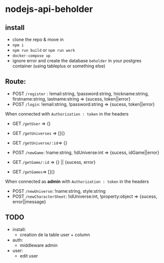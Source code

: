 # nodejs-api-beholder

## install

-   clone the repo & move in
-   `npm i`
-   `npm run build` or `npm run work`
-   `docker-compose up`
-   ignore error and create the database `beholder` in your postgres container (using tableplus or something else)

## Route:

-   POST `/register` : !email:string, !password:string, !nickname:string, firstname:string, lastname:string => {sucess, token||error}
-   POST `/login`: !email:string, !password:string => {sucess, token||error}

When connected with `Authorization : token` in the headers

-   GET `/getUser` => {}

-   GET `/getUniverses` => []{}
-   GET `/getUniverse/:id`=> {}

-   POST `/newGame`: !name:string, !idUniverse:int => {sucess, idGame||error}
-   GET `/getGame/:id` => {} || {sucess, error}
-   GET `/getGames`=> []{}

When connected as **admin** with `Authorization : token` in the headers

-   POST `/newUniverse`: !name:string, style:string
-   POST `/newCharacterSheet`: !idUniverse:int, !property:object => {sucess, error||message}

## TODO

-   install:
    -   creation de la table user + column
-   auth:
    -   middleware admin
-   user:
    -   edit user
